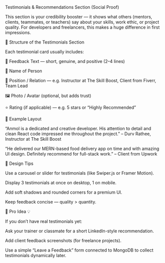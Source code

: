 Testimonials & Recommendations Section (Social Proof)

This section is your credibility booster — it shows what others (mentors, clients, teammates, or teachers) say about your skills, work ethic, or project quality.
For developers and freelancers, this makes a huge difference in first impressions.

🔹 Structure of the Testimonials Section

Each testimonial card usually includes:

💬 Feedback Text — short, genuine, and positive (2–4 lines)

👤 Name of Person

🏢 Position / Relation — e.g. Instructor at The Skill Boost, Client from Fiverr, Team Lead

🖼️ Photo / Avatar (optional, but adds trust)

⭐ Rating (if applicable) — e.g. 5 stars or “Highly Recommended”

🔹 Example Layout

“Anmol is a dedicated and creative developer. His attention to detail and clean React code impressed me throughout the project.”
– Durv Rathee, Instructor at The Skill Boost

“He delivered our MERN-based food delivery app on time and with amazing UI design. Definitely recommend for full-stack work.”
– Client from Upwork

🔹 Design Tips

Use a carousel or slider for testimonials (like Swiper.js or Framer Motion).

Display 3 testimonials at once on desktop, 1 on mobile.

Add soft shadows and rounded corners for a premium UI.

Keep feedback concise — quality > quantity.

🔹 Pro Idea 💡

If you don’t have real testimonials yet:

Ask your trainer or classmate for a short LinkedIn-style recommendation.

Add client feedback screenshots (for freelance projects).

Use a simple “Leave a Feedback” form connected to MongoDB to collect testimonials dynamically later.